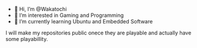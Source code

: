 - 👋 Hi, I’m @Wakatochi
- 👀 I’m interested in Gaming and Programming
- 🌱 I’m currently learning Ubuntu and Embedded Software

I will make my repositories public onece they are playable and actually have some playabillity.

<!---
Wakatochi/Wakatochi is a ✨ special ✨ repository because its `README.md` (this file) appears on your GitHub profile.
You can click the Preview link to take a look at your changes.
--->
